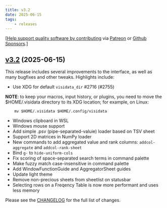 ```yaml
---
title: v3.2
date: 2025-06-15
tags:
    - releases
---
```


[[Help support quality software by contributing](https://github.com/saulpw/visidata/blob/develop/CONTRIBUTING.md) via [Patreon](https://patreon.com/saulpw) or [Github Sponsors](https://github.com/sponsors/saulpw).]

## [v3.2](https://github.com/saulpw/visidata/releases/tag/v3.2) (2025-06-15)

This release includes several improvements to the interface, as well as many bugfixes and other tweaks. Highlights include:

- Use XDG for default `visidata_dir` #2716 (#2755)

**NOTE**: to keep your macros, input history, or plugins, you need to move the $HOME/.visidata directory to its XDG location; for example, on Linux:

```
    mv $HOME/.visidata $HOME/.config/visidata
```
- Windows clipboard in WSL
- Windows mouse support
- Add simple .psv (pipe-separated-valuie) loader based on TSV sheet
- Support 2D matrices in NumPy loader
- New commands to add aggregated value and rank columns: `addcol-aggregate` and `addcol-rank-sheet`
- Bind `g-` to `hide-uniform-cols`
- Fix scoring of space-separated search terms in command palette
- Make fuzzy match case-insensitive in command palette
- Add WindowFunctionGuide and AggregatorSheet guides
- Update light theme
- Remove non-precious sheets from sheetlist on statusbar
- Selecting rows on a Freqency Table is now more performant and uses less memory

Please see the [CHANGELOG](https://github.com/saulpw/visidata/blob/v3.2/CHANGELOG.md) for the full list of changes.
